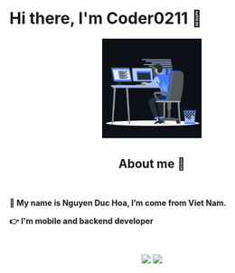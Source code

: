 <p>
  <h1 align="left"><b>Hi there, I'm Coder0211 🚀</h1>
</p>

<p align="center"><img src="animation.gif" width="35%"></p>

<h2 align="center">About me 🏈</h2>
<br />
<p>
🌱 My name is Nguyen Duc Hoa, I’m come from Viet Nam.
</p>
<p>
👉 I'm mobile and backend developer
</p>

<br />
<p align="center">
<img src="https://github-readme-stats.vercel.app/api?username=coder0211&theme=radical&show_icons=true" width="410"/>
<img src="https://github-readme-stats.vercel.app/api/top-langs/?username=coder0211&layout=compact&theme=radical" width="400" />
</p>
